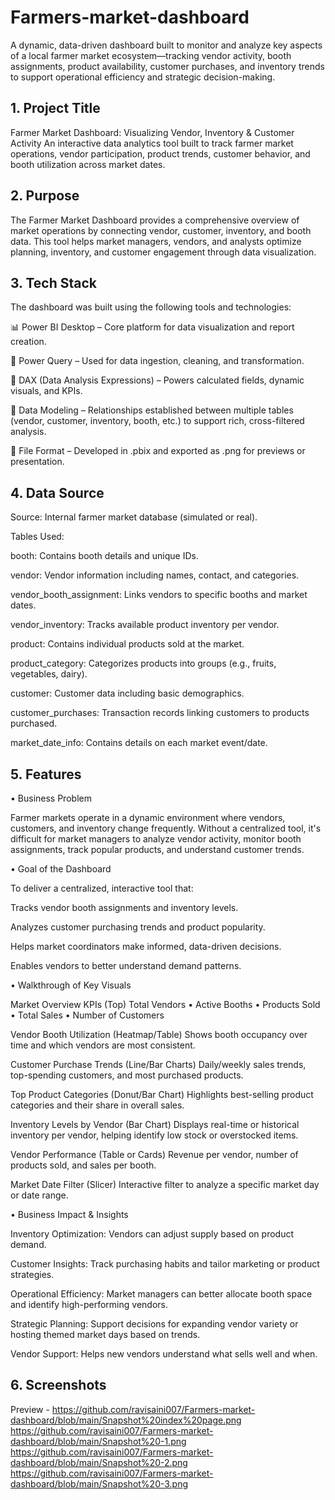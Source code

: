 # Farmers-market-dashboard
A dynamic, data-driven dashboard built to monitor and analyze key aspects of a local farmer market ecosystem—tracking vendor activity, booth assignments, product availability, customer purchases, and inventory trends to support operational efficiency and strategic decision-making.

## 1. Project Title 

Farmer Market Dashboard: Visualizing Vendor, Inventory & Customer Activity
An interactive data analytics tool built to track farmer market operations, vendor participation, product trends, customer behavior, and booth utilization across market dates.

## 2. Purpose

The Farmer Market Dashboard provides a comprehensive overview of market operations by connecting vendor, customer, inventory, and booth data. This tool helps market managers, vendors, and analysts optimize planning, inventory, and customer engagement through data visualization.

## 3. Tech Stack

The dashboard was built using the following tools and technologies:

📊 Power BI Desktop – Core platform for data visualization and report creation.

🧹 Power Query – Used for data ingestion, cleaning, and transformation.

🧠 DAX (Data Analysis Expressions) – Powers calculated fields, dynamic visuals, and KPIs.

🔗 Data Modeling – Relationships established between multiple tables (vendor, customer, inventory, booth, etc.) to support rich, cross-filtered analysis.

📁 File Format – Developed in .pbix and exported as .png for previews or presentation.

## 4. Data Source

Source: Internal farmer market database (simulated or real).

Tables Used:

booth: Contains booth details and unique IDs.

vendor: Vendor information including names, contact, and categories.

vendor_booth_assignment: Links vendors to specific booths and market dates.

vendor_inventory: Tracks available product inventory per vendor.

product: Contains individual products sold at the market.

product_category: Categorizes products into groups (e.g., fruits, vegetables, dairy).

customer: Customer data including basic demographics.

customer_purchases: Transaction records linking customers to products purchased.

market_date_info: Contains details on each market event/date.

## 5. Features 
• Business Problem

Farmer markets operate in a dynamic environment where vendors, customers, and inventory change frequently. Without a centralized tool, it's difficult for market managers to analyze vendor activity, monitor booth assignments, track popular products, and understand customer trends.

• Goal of the Dashboard

To deliver a centralized, interactive tool that:

Tracks vendor booth assignments and inventory levels.

Analyzes customer purchasing trends and product popularity.

Helps market coordinators make informed, data-driven decisions.

Enables vendors to better understand demand patterns.

• Walkthrough of Key Visuals

Market Overview KPIs (Top)
Total Vendors • Active Booths • Products Sold • Total Sales • Number of Customers

Vendor Booth Utilization (Heatmap/Table)
Shows booth occupancy over time and which vendors are most consistent.

Customer Purchase Trends (Line/Bar Charts)
Daily/weekly sales trends, top-spending customers, and most purchased products.

Top Product Categories (Donut/Bar Chart)
Highlights best-selling product categories and their share in overall sales.

Inventory Levels by Vendor (Bar Chart)
Displays real-time or historical inventory per vendor, helping identify low stock or overstocked items.

Vendor Performance (Table or Cards)
Revenue per vendor, number of products sold, and sales per booth.

Market Date Filter (Slicer)
Interactive filter to analyze a specific market day or date range.

• Business Impact & Insights

Inventory Optimization: Vendors can adjust supply based on product demand.

Customer Insights: Track purchasing habits and tailor marketing or product strategies.

Operational Efficiency: Market managers can better allocate booth space and identify high-performing vendors.

Strategic Planning: Support decisions for expanding vendor variety or hosting themed market days based on trends.

Vendor Support: Helps new vendors understand what sells well and when.

## 6.  Screenshots 

Preview - https://github.com/ravisaini007/Farmers-market-dashboard/blob/main/Snapshot%20index%20page.png
          https://github.com/ravisaini007/Farmers-market-dashboard/blob/main/Snapshot%20-1.png
          https://github.com/ravisaini007/Farmers-market-dashboard/blob/main/Snapshot%20-2.png
          https://github.com/ravisaini007/Farmers-market-dashboard/blob/main/Snapshot%20-3.png

